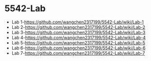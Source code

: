 # 5542-Lab
* Lab 1-https://github.com/wangchen2317199/5542-Lab/wiki/Lab-1
* Lab 2-https://github.com/wangchen2317199/5542-Lab/wiki/Lab-2
* Lab 3-https://github.com/wangchen2317199/5542-Lab/wiki/Lab-3
* Lab 4-https://github.com/wangchen2317199/5542-Lab/wiki/Lab-4
* Lab 5-https://github.com/wangchen2317199/5542-Lab/wiki/Lab-5
* Lab 6-https://github.com/wangchen2317199/5542-Lab/wiki/Lab-6
* Lab 7-https://github.com/wangchen2317199/5542-Lab/wiki/Lab-7
